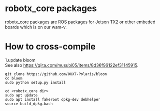 # robotx_core packages
robotx_core packages are ROS packages for Jetson TX2 or other embeded boards which is on our wam-v.

# How to cross-compile
1.update bloom  
See also https://qiita.com/musubi05/items/8d36f96122ef31145915.  
```
git clone https://github.com/OUXT-Polaris/bloom
cd bloom
sudo python setup.py install

cd <robotx_core dir>
sudo apt update
sudo apt install fakeroot dpkg-dev debhelper
source build_dpkg.bash
``` 